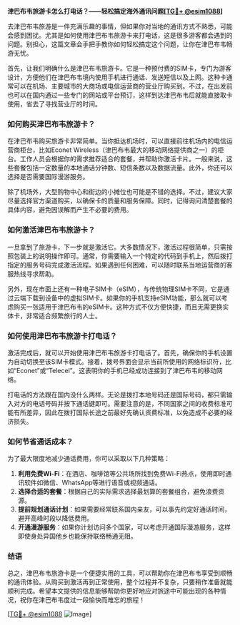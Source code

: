 **津巴布韦旅游卡怎么打电话？——轻松搞定海外通讯问题[[TG💪+ @esim1088](https://t.me/s/esim1088)]**

去津巴布韦旅游是一件充满乐趣的事情，但如果你对当地的通讯方式不熟悉，可能会感到困扰。尤其是如何使用津巴布韦旅游卡来打电话，这是很多游客都会遇到的问题。别担心，这篇文章会手把手教你如何轻松搞定这个问题，让你在津巴布韦畅游无忧。

首先，让我们明确什么是津巴布韦旅游卡。它是一种预付费的SIM卡，专门为游客设计，方便他们在津巴布韦境内使用手机进行通话、发送短信以及上网。这种卡通常可以在机场、主要城市的大商场或电信运营商的营业厅购买到。不过，在出发前也可以在国内通过一些专门的网站或平台预订，这样到达津巴布韦后就能直接取卡使用，省去了寻找营业厅的时间。

### 如何购买津巴布韦旅游卡？

在津巴布韦购买旅游卡非常简单。当你抵达机场时，可以直接前往机场内的电信运营商柜台，比如Econet Wireless（津巴布韦最大的移动网络提供商之一）的柜台。工作人员会根据你的需求推荐适合的套餐，并帮助你激活卡片。一般来说，这些套餐包括一定数量的本地通话分钟数、短信条数以及数据流量。此外，你还可以选择是否需要国际漫游服务。

除了机场外，大型购物中心和街边的小摊位也可能是不错的选择。不过，建议大家尽量选择官方渠道购买，以确保卡的质量和服务保障。同时，记得询问清楚套餐的具体内容，避免因误解而产生不必要的费用。

### 如何激活津巴布韦旅游卡？

一旦拿到了旅游卡，下一步就是激活它。大多数情况下，激活过程很简单，只需按照包装上的说明操作即可。通常，你需要输入一个特定的代码到手机上，然后拨打指定的服务号码完成激活流程。如果遇到任何困难，可以随时联系当地运营商的客服热线寻求帮助。

另外，现在市面上还有一种电子SIM卡（eSIM），与传统物理SIM卡不同，它是通过云端下载到设备中的虚拟SIM卡。如果你的手机支持eSIM功能，那么就可以考虑购买一张适用于津巴布韦的eSIM卡。这种方式不仅方便快捷，而且无需更换实体卡，非常适合频繁旅行的人士。

### 如何使用津巴布韦旅游卡打电话？

激活完成后，就可以开始使用津巴布韦旅游卡打电话了。首先，确保你的手机设置为自动切换至该SIM卡模式。接着，拨号界面会显示当前所使用的网络标识符，比如“Econet”或“Telecel”。这表明你的手机已经成功连接到了津巴布韦的移动网络。

打电话的方法跟在国内没什么两样。无论是拨打本地号码还是国际号码，都只需输入对方的电话号码并按下通话键即可。需要注意的是，不同国家之间的收费标准可能有所差异，因此在拨打国际长途之前最好先确认资费标准，以免造成不必要的经济损失。

### 如何节省通话成本？

为了最大限度地减少通话费用，你可以采取以下几种策略：

1. **利用免费Wi-Fi**：在酒店、咖啡馆等公共场所找到免费Wi-Fi热点，使用即时通讯软件如微信、WhatsApp等进行语音或视频通话。
2. **选择合适的套餐**：根据自己的实际需求选择最划算的套餐组合，避免浪费资源。
3. **提前规划通话计划**：如果需要经常联系国内亲友，可以事先约定好通话时间，避开高峰时段以降低费用。
4. **开通漫游服务**：如果你计划访问多个国家，可以考虑开通国际漫游服务，这样即使身处异国他乡也能保持联络畅通无阻。

### 结语

总之，津巴布韦旅游卡是一个便捷实用的工具，可以帮助你在津巴布韦享受到顺畅的通讯体验。从购买到激活再到正常使用，整个过程并不复杂，只要稍作准备就能顺利完成。希望本文提供的信息能够帮助你更好地应对旅途中可能出现的各种情况，祝你在津巴布韦度过一段愉快而难忘的旅程！

[[TG💪+ @esim1088](https://t.me/s/esim1088) ![Image](https://i.postimg.cc/4NQfJmqS/Snipaste-2025-05-13-00-14-12.png)]